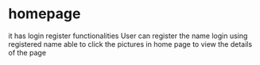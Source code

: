 # homepage
it has login register functionalities
User can register the name
login using registered name
able to click the pictures in home page to view the details of the page

